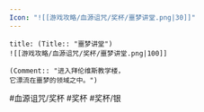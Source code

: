 ```yaml
---
Icon: "![[游戏攻略/血源诅咒/奖杯/噩梦讲堂.png|30]]"
---
```

```ad-common-silver-trophy
title: (Title:: "噩梦讲堂")
![[游戏攻略/血源诅咒/奖杯/噩梦讲堂.png|100]]

(Comment:: "进入拜伦维斯教学楼，
它漂流在噩梦的领域之中。")
```

#血源诅咒/奖杯 #奖杯 #奖杯/银
